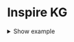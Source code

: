 # Inspire KG

<details>
 <summary>Show example</summary>

```java

```
The printout is:
```
{
   ?person rdf:type ex:Person . 
   ?person ex:hasName ?name . 
}
```
</details>